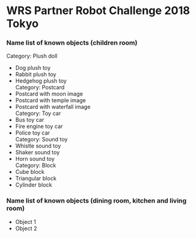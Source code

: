 # WRS Partner Robot Challenge 2018 Tokyo

### Name list of known objects (children room)
Category: Plush doll  
* Dog plush toy  
* Rabbit plush toy  
* Hedgehog plush toy  
Category: Postcard  
* Postcard with moon image  
* Postcard with temple image  
* Postcard with waterfall image  
Category: Toy car  
* Bus toy car  
* Fire engine toy car  
* Police toy car  
Category: Sound toy  
* Whistle sound toy  
* Shaker sound toy  
* Horn sound toy  
Category: Block  
* Cube block  
* Triangular block  
* Cylinder block  

### Name list of known objects (dining room, kitchen and living room)
* Object 1  
* Object 2  
